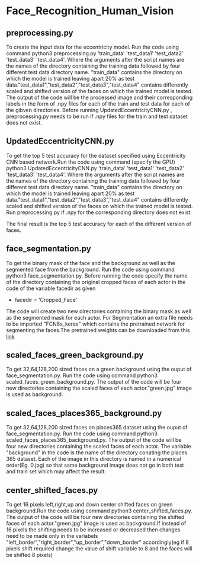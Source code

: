 # Face_Recognition_Human_Vision

## preprocessing.py
To create the input data for the eccentricity model. Run the code using command python3 preprocessing.py 'train_data' 'test_data1' 'test_data2' 'test_data3' 'test_data4'. Where the arguments after the script names are the names of the directory containing the training data followed by four different test data directory name. "train_data" contains the directory on which the model is trained leaving apart 20% as test data."test_data1","test_data2","test_data3","test_data4" contains differently scaled and shifted  version of the faces on which the trained model is tested. The output of the code will be the processed image and their corresponding labels in the form of .npy files for each of the train and test data for each of the gibven directories. Before running UpdatedEccentricityCNN.py , preprocessing.py needs to be run if .npy files for the train and test dataset does not exist.

## UpdatedEccentricityCNN.py 
To get the top 5 test accuracy for the dataset specified using Eccentricity CNN based network.Run the code using command (specify the GPU) python3 UpdatedEccentricityCNN.py 'train_data' 'test_data1' 'test_data2' 'test_data3' 'test_data4'. Where the arguments after the script names are the names of the directory containing the training data followed by four different test data directory name. "train_data" contains the directory on which the model is trained leaving apart 20% as test data."test_data1","test_data2","test_data3","test_data4" contains differently scaled and shifted  version of the faces on which the trained model is tested. Run preprocessing.py if .npy for the corresponding directory does not exist.

The final result is the top 5 test accuracy for each of the different version of faces.

## face_segmentation.py
To get the binary mask of the face and the background as well as the segmented face from the background. Run the code using command python3 face_segmentation.py. Before running the code specify the name of the directory containing the original cropped faces of each actor in the code of the variable facedir as given
- facedir = 'Cropped_Face'

The code will create two new directories containing the binary mask as well as the segmented mask for each actor.
For Segmentation an extra file needs to be imported "FCN8s_keras" which contains the pretrained network for segmenting the faces.The pretrained weights can be downloaded from this [link](https://drive.google.com/ucid=1alyR6uv4CHt1WhykiQIiK5MZir7HSOUU&export=download) 

## scaled_faces_green_background.py
To get 32,64,128,200 sized faces on a green background using the ouput of face_segmentation.py. Run the code using command python3 scaled_faces_green_background.py. The output of the code will be four new directories containing the scaled faces of each actor."green.jpg" image is used as background.

## scaled_faces_places365_background.py
To get 32,64,128,200 sized faces on places365 dataset using the ouput of face_segmentation.py. Run the code using command python3 scaled_faces_places365_background.py. The output of the code will be four new directories containing the scaled faces of each actor. The variable "background" in the code is the name of the directory conating the places 365 dataset. Each of the image in this directory is named in a numerical order(Eg. 0.jpg) so that same background image does not go in both test and train set which may affect the result.

## center_shifted_faces.py
To get 16 pixels left,right,up and down center shifted faces on green background.Run the code using command python3 center_shifted_faces.py. The output of the code will be four new directories containing the shifted faces of each actor."green.jpg" image is used as background.If instead of 16 pixels the shifting needs to be increased or decreased then changes need to be made only in the variabels "left_border","right_border","up_border","down_border" accordingly(eg if 8 pixels shift required change the value of shift variable to 8 and the faces will be shifted 8 pixels)
